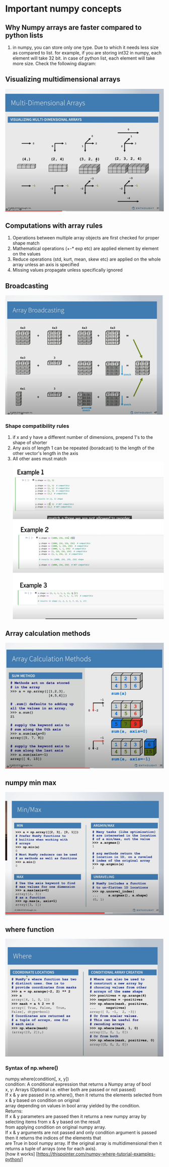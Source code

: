 # Important numpy concepts

## Why Numpy arrays are faster compared to python lists
1. in numpy, you can store only one type. Due to which it needs less size as compared to list. for example,
if you are storing int32 in numpy, each element will take 32 bit. in case of python list, each element will take more size.
Check the following diagram:

## Visualizing multidimensional arrays
![](images/numpy_multi_dim_array.PNG)

## Computations with array rules
1. Operations between multiple array objects are first checked for proper shape match
2. Mathematical operations (+-* exp etc) are applied element by element on the values
3. Reduce operations (std, kurt, mean, skew etc) are applied on the whole array unless an axis is specified
4. Missing values propagate unless specifically ignored

## Broadcasting
![](images/numpy_array_broadcasting.PNG)  
### Shape compatibility rules
1. if x and y have a different number of dimensions, prepend 1's to the shape of shorter
2. Any axis of length 1 can be repeated (boradcast) to the length of the other vector's length in the axis
3. All other axes must match  
![](images/broadcasting_example1.PNG)  
![](images/broadcasting_example2.PNG)  
![](images/broadcasting_example3.PNG)  



## Array calculation methods
![](images/array_calc_methods.PNG)

## numpy min max 
![](images/numpy_min_max.PNG)

## where function
![](images/where.PNG)

### Syntax of np.where()  
numpy.where(condition[, x, y])  
condition: A conditional expression that returns a Numpy array of bool  
x, y: Arrays (Optional i.e. either both are passed or not passed)  
If x & y are passed in np.where(), then it returns the elements selected from x & y based on condition on original    
array depending on values in bool array yielded by the condition.  
Returns:  
If x & y parameters are passed then it returns a new numpy array by selecting items from x & y based on the result  
from applying condition on original numpy array.  
If x & y arguments are not passed and only condition argument is passed then it returns the indices of the elements that  
are True in bool numpy array. If the original array is multidimensional then it returns a tuple of arrays (one for each axis).  
[how it works] [https://thispointer.com/numpy-where-tutorial-examples-python/]




```python

```

